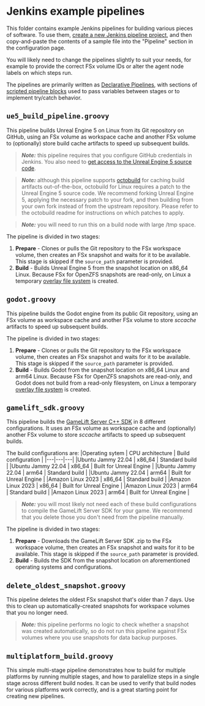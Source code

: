 # Jenkins example pipelines

This folder contains example Jenkins pipelines for building various pieces of software. To use them, [create a new Jenkins pipeline project](https://www.jenkins.io/doc/book/pipeline/getting-started/#through-the-classic-ui), and then copy-and-paste the contents of a sample file into the "Pipeline" section in the configuration page.

You will likely need to change the pipelines slightly to suit your needs, for example to provide the correct FSx volume IDs or alter the agent node labels on which steps run.

The pipelines are primarily written as [Declarative Pipelines](https://www.jenkins.io/doc/book/pipeline/syntax/), with sections of [scripted pipeline blocks](https://www.jenkins.io/doc/book/pipeline/syntax/#script) used to pass variables between stages or to implement try/catch behavior.

## `ue5_build_pipeline.groovy`

This pipeline builds Unreal Engine 5 on Linux from its Git repository on GitHub, using an FSx volume as workspace cache and another FSx volume to (optionally) store build cache artifacts to speed up subsequent builds.

> **_Note:_** this pipeline requires that you configure GitHub credentials in Jenkins. You also need to [get access to the Unreal Engine 5 source code](https://www.unrealengine.com/en-US/ue-on-github).

> **_Note:_** although this pipeline supports [octobuild](https://github.com/octobuild/octobuild) for caching build artifacts out-of-the-box, octobuild for Linux requires a patch to the Unreal Engine 5 source code. We recommend forking Unreal Engine 5, applying the necessary patch to your fork, and then building from your own fork instead of from the upstream repository. Please refer to the octobuild readme for instructions on which patches to apply.

> **_Note:_** you will need to run this on a build node with large /tmp space.

The pipeline is divided in two stages:
1. **Prepare** - Clones or pulls the Git repository to the FSx workspace volume, then creates an FSx snapshot and waits for it to be available. This stage is skipped if the `source_path` parameter is provided.
2. **Build** - Builds Unreal Engine 5 from the snapshot location on x86_64 Linux. Because FSx for OpenZFS snapshots are read-only, on Linux a temporary [overlay file system](https://en.wikipedia.org/wiki/OverlayFS) is created.

## `godot.groovy`

This pipeline builds the Godot engine from its public Git repository, using an FSx volume as workspace cache and another FSx volume to store _sccache_ artifacts to speed up subsequent builds.

The pipeline is divided in two stages:
1. **Prepare** - Clones or pulls the Git repository to the FSx workspace volume, then creates an FSx snapshot and waits for it to be available. This stage is skipped if the `source_path` parameter is provided.
2. **Build** - Builds Godot from the snapshot location on x86_64 Linux and arm64 Linux. Because FSx for OpenZFS snapshots are read-only, and Godot does not build from a read-only filesystem, on Linux a temporary [overlay file system](https://en.wikipedia.org/wiki/OverlayFS) is created.

## `gamelift_sdk.groovy`

This pipeline builds the [GameLift Server C++ SDK](https://aws.amazon.com/gamelift/getting-started-sdks/) in 8 different configurations. It uses an FSx volume as workspace cache and (optionally) another FSx volume to store _sccache_ artifacts to speed up subsequent builds.

The build configurations are:
|Operating sytem | CPU architecture | Build configuration |
|---|---|---|
|Ubuntu Jammy 22.04 | x86_64 | Standard build          |
|Ubuntu Jammy 22.04 | x86_64 | Built for Unreal Engine |
|Ubuntu Jammy 22.04 | arm64  | Standard build          |
|Ubuntu Jammy 22.04 | arm64  | Built for Unreal Engine |
|Amazon Linux 2023  | x86_64 | Standard build          |
|Amazon Linux 2023  | x86_64 | Built for Unreal Engine |
|Amazon Linux 2023  | arm64  | Standard build          |
|Amazon Linux 2023  | arm64  | Built for Unreal Engine |

> **_Note:_** you will most likely not need each of these build configurations to compile the GameLift Server SDK for your game. We recommend that you delete those you don't need from the pipeline manually.

The pipeline is divided in two stages:
1. **Prepare** - Downloads the GameLift Server SDK .zip to the FSx workspace volume, then creates an FSx snapshot and waits for it to be available. This stage is skipped if the `source_path` parameter is provided.
2. **Build** - Builds the SDK from the snapshot location on aforementioned operating systems and configurations.

## `delete_oldest_snapshot.groovy`

This pipeline deletes the oldest FSx snapshot that's older than 7 days. Use this to clean up automatically-created snapshots for workspace volumes that you no longer need.

> **_Note:_** this pipeline performs no logic to check whether a snapshot was created automatically, so do not run this pipeline against FSx volumes where you use snapshots for data backup purposes.

## `multiplatform_build.groovy`

This simple multi-stage pipeline demonstrates how to build for multiple platforms by running multiple stages, and how to paralellize steps in a single stage across different build nodes. It can be used to verify that build nodes for various platforms work correctly, and is a great starting point for creating new pipelines.
